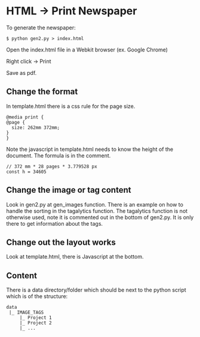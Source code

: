 # HTML -> Print Newspaper

To generate the newspaper:

    $ python gen2.py > index.html

Open the index.html file in a Webkit browser (ex. Google Chrome)

Right click -> Print

Save as pdf.

## Change the format

In template.html there is a css rule for the page size.

    @media print {
    @page {
      size: 262mm 372mm;
    }
    }

Note the javascript in template.html needs to know the height of the document.  The formula is in the comment.

    // 372 mm * 28 pages * 3.779528 px
    const h = 34605 

## Change the image or tag content

Look in gen2.py at gen_images function.  There is an example on how to handle the sorting in the tagalytics function.  The tagalytics function is not otherwise used, note it is commented out in the bottom of gen2.py.  It is only there to get information about the tags.

## Change out the layout works

Look at template.html, there is Javascript at the bottom.

## Content

There is a data directory/folder which should be next to the python script which is of the structure:

    data
     |_ IMAGE_TAGS
         |_ Project 1
         |_ Project 2
         |_ ...

